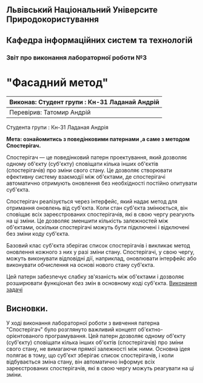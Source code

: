## Львівський Національний Університе Природокористування
## Кафедра інформаційних систем та технологій



### Звіт про виконання лабораторної роботи №3
# "Фасадний метод"

| Виконав: Студент групи : Кн-31 Ладанай Андрій |
|-----------------------------------------------|
| Перевірив: Татомир Андрій                     |

Студента групи : Кн-31 Ладаная Андрія

**Мета: ознайомитись з поведінковими патернами ,а саме з методом Спостерігач.**



Спостерігач — це поведінковий патерн проектування, який дозволяє одному об'єкту (суб'єкту) сповіщати кілька інших об'єктів (спостерігачів) про зміни свого стану. Це дозволяє створювати ефективну систему взаємодії між об'єктами, де спостерігачі автоматично отримують оновлення без необхідності постійно опитувати суб'єкта.

Спостерігач реалізується через інтерфейс, який надає метод для отримання оновлень від суб'єкта. Коли стан суб'єкта змінюється, він сповіщає всіх зареєстрованих спостерігачів, які в свою чергу реагують на ці зміни. Це дозволяє зменшити кількість залежностей між об'єктами, оскільки спостерігачі можуть бути підключені і відключені без зміни коду суб'єкта.

Базовий клас суб'єкта зберігає список спостерігачів і викликає метод оновлення кожного з них у разі зміни стану. Спостерігачі, у свою чергу, можуть виконувати відповідні дії, наприклад, оновлювати інтерфейс або виконувати обчислення на основі нового стану суб'єкта.

Цей патерн забезпечує слабку зв'язаність між об'єктами і дозволяє розширювати функціонал без змін в основному коді суб'єкта.
[Виконання задачі](lab3.py)


## Висновки.
У ході виконання лабораторної роботи з вивчення патерна "Спостерігач" було розглянуто важливий концепт об'єктно-орієнтованого програмування. Цей патерн дозволяє одному об'єкту (суб'єкту) сповіщати кілька інших об'єктів (спостерігачів) про зміни свого стану, не вимагаючи прямої залежності між ними. Основна ідея полягає в тому, що суб'єкт зберігає список спостерігачів, і коли відбувається зміна стану, він автоматично інформує всіх зареєстрованих спостерігачів, які в свою чергу можуть реагувати на ці зміни.